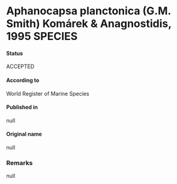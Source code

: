 Aphanocapsa planctonica (G.M. Smith) Komárek & Anagnostidis, 1995 SPECIES
=======

#### Status
ACCEPTED

#### According to
World Register of Marine Species

#### Published in
null

#### Original name
null

### Remarks
null